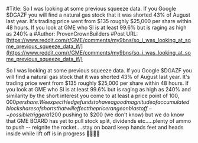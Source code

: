 #Title: So I was looking at some previous squeeze data. If you Google $DGAZF you will find a natural gas stock that it was shorted 43% of August last year. It's trading price went from $135 roughly $25,000 per share within 48 hours. If you look at GME who SI is at least 99.6% but is raging as high as 240% a
#Author: ProvenCrownBuilders
#Post URL: [https://www.reddit.com/r/GME/comments/my9bns/so_i_was_looking_at_some_previous_squeeze_data_if/](https://www.reddit.com/r/GME/comments/my9bns/so_i_was_looking_at_some_previous_squeeze_data_if/)


So I was looking at some previous squeeze data. If you Google $DGAZF you will find a natural gas stock that it was shorted 43% of August last year. It's trading price went from $135 roughly $25,000 per share within 48 hours. If you look at GME who SI is at least 99.6% but is raging as high as 240% and similarity by the short interest you come to at least a price point of $100,000 per share. We expect Hedgefunds to have a good magnitude of accumulated block shares of shorts that will effect the price range on blast off -- possible trigger a$1200 pushing to $200 (we don't know) but we do know that GME BOARD has yet to pull stock split, dividends etc.....plenty of ammo to push -- reignite the rocket....stay on board keep hands feet and heads inside while lift off is in progress 🚀🚀🚀🚀